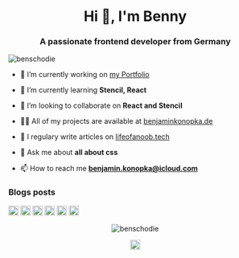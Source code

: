 <h1 align="center">Hi 👋, I'm Benny</h1>
<h3 align="center">A passionate frontend developer from Germany</h3>

<p align="left"> <img src="https://komarev.com/ghpvc/?username=benschodie" alt="benschodie" /> </p>

- 🔭 I’m currently working on [my Portfolio](benjaminkonopka.de)

- 🌱 I’m currently learning **Stencil, React**

- 👯 I’m looking to collaborate on **React and Stencil**

- 👨‍💻 All of my projects are available at [benjaminkonopka.de](benjaminkonopka.de)

- 📝 I regulary write articles on [lifeofanoob.tech](lifeofanoob.tech)

- 💬 Ask me about **all about css**

- 📫 How to reach me **benjamin.konopka@icloud.com**

### Blogs posts
<!-- BLOG-POST-LIST:START -->
<!-- BLOG-POST-LIST:END -->

<p align="left"><img src="https://devicons.github.io/devicon/devicon.git/icons/react/react-original-wordmark.svg" alt="react" width="20" height="20"/> <img src="https://devicons.github.io/devicon/devicon.git/icons/css3/css3-original-wordmark.svg" alt="css3" width="20" height="20"/> <img src="https://devicons.github.io/devicon/devicon.git/icons/html5/html5-original-wordmark.svg" alt="html5" width="20" height="20"/> <img src="https://devicons.github.io/devicon/devicon.git/icons/javascript/javascript-original.svg" alt="javascript" width="20" height="20"/> <img src="https://devicons.github.io/devicon/devicon.git/icons/typescript/typescript-original.svg" alt="typescript" width="20" height="20"/> <img src="https://devicons.github.io/devicon/devicon.git/icons/sass/sass-original.svg" alt="sass" width="20" height="20"/></p><p align="center"> <img src="https://github-readme-stats.vercel.app/api?username=benschodie&show_icons=true" alt="benschodie" /> </p>

<p align="center">
<a href="https://dev.to/benschodie" target="blank"><img align="center" src="https://cdn.jsdelivr.net/npm/simple-icons@3.0.1/icons/dev-dot-to.svg" alt="benschodie" height="20" width="20" /></a>
</p>
